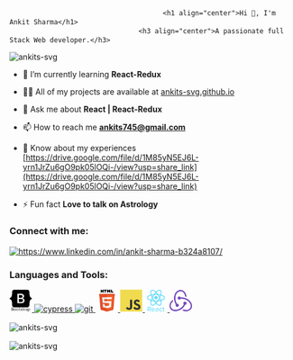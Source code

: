                                           <h1 align="center">Hi 👋, I'm Ankit Sharma</h1>
                                    <h3 align="center">A passionate full Stack Web developer.</h3>

<p align="left"> <img src="https://komarev.com/ghpvc/?username=ankits-svg&label=Profile%20views&color=0e75b6&style=flat" alt="ankits-svg" /> </p>

- 🌱 I’m currently learning **React-Redux**

- 👨‍💻 All of my projects are available at [ankits-svg.github.io](ankits-svg.github.io)

- 💬 Ask me about **React | React-Redux**

- 📫 How to reach me **ankits745@gmail.com**

- 📄 Know about my experiences [https://drive.google.com/file/d/1M85yN5EJ6L-yrn1JrZu6gO9pk05lOQi-/view?usp=share_link](https://drive.google.com/file/d/1M85yN5EJ6L-yrn1JrZu6gO9pk05lOQi-/view?usp=share_link)

- ⚡ Fun fact **Love to talk on Astrology**

<h3 align="left">Connect with me:</h3>
<p align="left">
<a href="https://linkedin.com/in/https://www.linkedin.com/in/ankit-sharma-b324a8107/" target="blank"><img align="center" src="https://raw.githubusercontent.com/rahuldkjain/github-profile-readme-generator/master/src/images/icons/Social/linked-in-alt.svg" alt="https://www.linkedin.com/in/ankit-sharma-b324a8107/" height="30" width="40" /></a>
</p>

<h3 align="left">Languages and Tools:</h3>
<p align="left"> <a href="https://getbootstrap.com" target="_blank" rel="noreferrer"> <img src="https://raw.githubusercontent.com/devicons/devicon/master/icons/bootstrap/bootstrap-plain-wordmark.svg" alt="bootstrap" width="40" height="40"/> </a> <a href="https://www.cypress.io" target="_blank" rel="noreferrer"> <img src="https://raw.githubusercontent.com/simple-icons/simple-icons/6e46ec1fc23b60c8fd0d2f2ff46db82e16dbd75f/icons/cypress.svg" alt="cypress" width="40" height="40"/> </a> <a href="https://git-scm.com/" target="_blank" rel="noreferrer"> <img src="https://www.vectorlogo.zone/logos/git-scm/git-scm-icon.svg" alt="git" width="40" height="40"/> </a> <a href="https://www.w3.org/html/" target="_blank" rel="noreferrer"> <img src="https://raw.githubusercontent.com/devicons/devicon/master/icons/html5/html5-original-wordmark.svg" alt="html5" width="40" height="40"/> </a> <a href="https://developer.mozilla.org/en-US/docs/Web/JavaScript" target="_blank" rel="noreferrer"> <img src="https://raw.githubusercontent.com/devicons/devicon/master/icons/javascript/javascript-original.svg" alt="javascript" width="40" height="40"/> </a> <a href="https://reactjs.org/" target="_blank" rel="noreferrer"> <img src="https://raw.githubusercontent.com/devicons/devicon/master/icons/react/react-original-wordmark.svg" alt="react" width="40" height="40"/> </a> <a href="https://redux.js.org" target="_blank" rel="noreferrer"> <img src="https://raw.githubusercontent.com/devicons/devicon/master/icons/redux/redux-original.svg" alt="redux" width="40" height="40"/> </a> </p>

<p><img align="center" src="https://github-readme-stats.vercel.app/api/top-langs?username=ankits-svg&show_icons=true&locale=en&layout=compact" alt="ankits-svg" /></p>

<p><img align="center" src="https://github-readme-streak-stats.herokuapp.com/?user=ankits-svg&" alt="ankits-svg" /></p>
